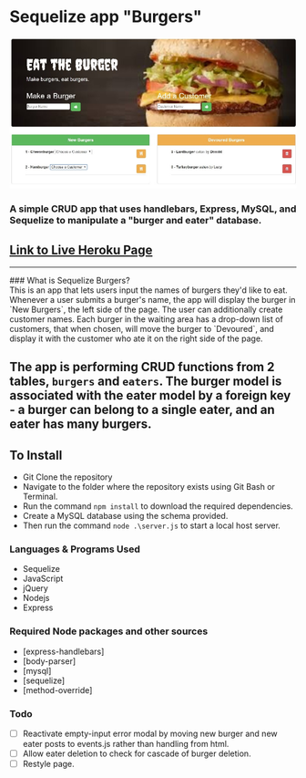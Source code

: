 # Sequelize app "Burgers"
![](public/img/screenshot.jpg)

### A simple CRUD app that uses handlebars, Express, MySQL, and Sequelize to manipulate a "burger and eater" database.
## [Link to Live Heroku Page](https://boiling-garden-47959.herokuapp.com/)
------------------------------------------------------------------------------------------
<summary>### What is Sequelize Burgers?</summary>
This is an app that lets users input the names of burgers they'd like to eat. Whenever a user submits a burger's name, the app will display the burger in `New Burgers`, the left side of the page. The user can additionally create customer names.
Each burger in the waiting area has a drop-down list of customers, that when chosen, will move the burger to `Devoured`, and display it with the customer who ate it on the right side of the page.

The app is performing CRUD functions from 2 tables, `burgers` and `eaters`.  The burger model is associated with the eater model by a foreign key - a burger can belong to a single eater, and an eater has many burgers.
------------------------------------------------------------------------------------------
## To Install
* Git Clone the repository
* Navigate to the folder where the repository exists using Git Bash or Terminal.
* Run the command `npm install` to download the required dependencies.
* Create a MySQL database using the schema provided.
* Then run the command `node .\server.js` to start a local host server.

### Languages & Programs Used
  * Sequelize
  * JavaScript
  * jQuery
  * Nodejs
  * Express

### Required Node packages and other sources
* [express-handlebars]
* [body-parser]
* [mysql]
* [sequelize]
* [method-override]

### Todo
- [ ] Reactivate empty-input error modal by moving new burger and new eater posts to events.js rather than handling from html.
- [ ] Allow eater deletion to check for cascade of burger deletion.
- [ ] Restyle page.
